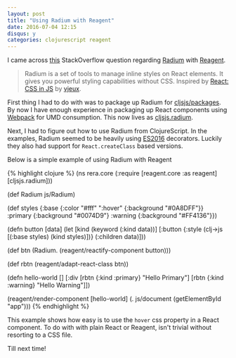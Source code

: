```yaml
---
layout: post
title: "Using Radium with Reagent"
date: 2016-07-04 12:15
disqus: y
categories: clojurescript reagent
---
```

I came across [this](https://stackoverflow.com/questions/32355688/why-radium-doesnt-work-with-reagent-clojurescript/38183679#38183679) StackOverflow question regarding [Radium]() with [Reagent](https://github.com/reagent-project/reagent).

> Radium is a set of tools to manage inline styles on React elements. It gives you powerful styling capabilities without CSS.
> Inspired by [React: CSS in JS](https://speakerdeck.com/vjeux/react-css-in-js) by [vjeux](https://twitter.com/Vjeux).

First thing I had to do with was to package up Radium for [cljsjs/packages](https://github.com/cljsjs/packages). By now I have enough experience in packaging up React components using [Webpack](https://webpack.github.io/) for UMD consumption. This now lives as [cljsjs.radium](https://github.com/cljsjs/packages/tree/master/radium).

Next, I had to figure out how to use Radium from ClojureScript. In the examples, Radium seemed to be heavily using [ES2016](https://medium.com/google-developers/exploring-es7-decorators-76ecb65fb841#.qkx97s9k8) decorators. Luckily they also had support for `React.createClass` based versions.

Below is a simple example of using Radium with Reagent

{% highlight clojure %}
(ns rera.core
  (:require [reagent.core :as reagent]
            [cljsjs.radium]))

(def Radium js/Radium)

(def styles {:base {:color "#fff"
                    ":hover" {:background "#0A8DFF"}}
             :primary {:background "#0074D9"}
             :warning {:background "#FF4136"}})

(defn button
  [data]
  (let [kind (keyword (:kind data))]
    [:button
     {:style (clj->js [(:base styles)
                       (kind styles)])}
     (:children data)]))

(def btn (Radium. (reagent/reactify-component button)))

(def rbtn (reagent/adapt-react-class btn))

(defn hello-world
  []
  [:div
   [rbtn {:kind :primary} "Hello Primary"]
   [rbtn {:kind :warning} "Hello Warning"]])

(reagent/render-component
 [hello-world]
 (. js/document (getElementById "app")))
{% endhighlight %}

This example shows how easy is to use the `hover` css property in a React component. To do with with plain React or Reagent, isn't trivial without resorting to a CSS file.

Till next time!

